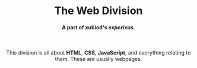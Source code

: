 <div align="center">
<h1>The Web Division</h1>
<h4>A part of xubiod's <i>experixus.</i></h4>
<br />
<br />
This division is all about <strong>HTML</strong>, <strong>CSS</strong>, <strong>JavaScript</strong>, and everything relating to them. These are usually webpages.
</div>
